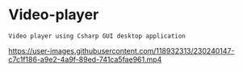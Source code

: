 # Video-player
    Video player using Csharp GUI desktop application





https://user-images.githubusercontent.com/118932313/230240147-c7c1f186-a9e2-4a9f-89ed-741ca5fae961.mp4

